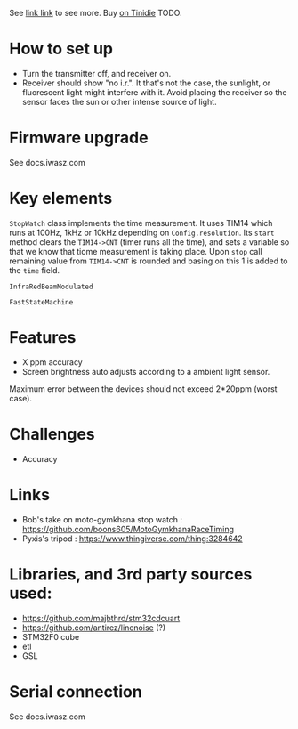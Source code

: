 See [link link](http://) to see more.
Buy [on Tinidie](http://) TODO.

# How to set up
* Turn the transmitter off, and receiver on.
* Receiver should show "no i.r.". It that's not the case, the sunlight, or fluorescent light might interfere with it. Avoid placing the receiver so the sensor faces the sun or other intense source of light.

# Firmware upgrade
See docs.iwasz.com


# Key elements
```StopWatch``` class implements the time measurement. It uses TIM14 which runs at 100Hz, 1kHz or 10kHz depending on ```Config.resolution```. Its ```start``` method clears the ```TIM14->CNT``` (timer runs all the time), and sets a variable so that we know that tiome measurement is taking place. Upon ```stop``` call remaining value from ```TIM14->CNT``` is rounded and basing on this 1 is added to the ```time``` field.

```InfraRedBeamModulated```

```FastStateMachine```


# Features
* X ppm accuracy
* Screen brightness auto adjusts according to a ambient light sensor.

Maximum error between the devices should not exceed 2*20ppm (worst case).

# Challenges
* Accuracy

# Links
* Bob's take on moto-gymkhana stop watch : https://github.com/boons605/MotoGymkhanaRaceTiming
* Pyxis's tripod : https://www.thingiverse.com/thing:3284642

# Libraries, and 3rd party sources used:
* https://github.com/majbthrd/stm32cdcuart
* https://github.com/antirez/linenoise (?)
* STM32F0 cube
* etl
* GSL
  
# Serial connection 
See docs.iwasz.com